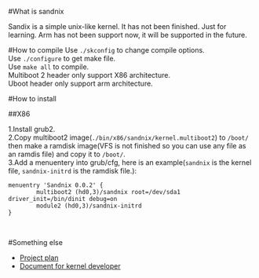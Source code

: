 #What is sandnix

Sandix is a simple unix-like kernel. It has not been finished. Just for learning.
Arm has not been support now, it will be supported in the future.

#How to compile
Use `./skconfig` to change compile options.<br />
Use `./configure` to get make file.<br />
Use `make all` to compile.<br />
Multiboot 2 header only support X86 architecture.<br />
Uboot header only support arm architecture.<br />

#How to install

##X86

1.Install grub2.<br />
2.Copy multiboot2 image(`./bin/x86/sandnix/kernel.multiboot2`) to `/boot/` then make a ramdisk image(VFS is not finished so you can use any file as an ramdis file) and copy it to `/boot/`.<br />
3.Add a menuentery into grub/cfg, here is an example(`sandnix` is the kernel file, `sandnix-initrd` is the ramdisk file.):
```
menuentry 'Sandnix 0.0.2' {
        multiboot2 (hd0,3)/sandnix root=/dev/sda1 driver_init=/bin/dinit debug=on
        module2 (hd0,3)/sandnix-initrd
}

```
<br />

#Something else

* <a href="./doc/project-plan.md" >Project plan</a>
* <a href="./doc/kernel-devel-doc/kernel-devel-doc.md" >Document for kernel developer</a>
